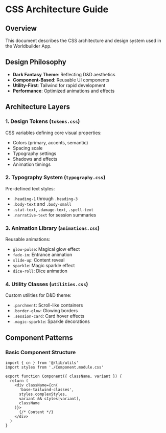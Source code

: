 # CSS Architecture Guide

## Overview
This document describes the CSS architecture and design system used in the Worldbuilder App.

## Design Philosophy
- **Dark Fantasy Theme**: Reflecting D&D aesthetics
- **Component-Based**: Reusable UI components
- **Utility-First**: Tailwind for rapid development
- **Performance**: Optimized animations and effects

## Architecture Layers

### 1. Design Tokens (`tokens.css`)
CSS variables defining core visual properties:
- Colors (primary, accents, semantic)
- Spacing scale
- Typography settings
- Shadows and effects
- Animation timings

### 2. Typography System (`typography.css`)
Pre-defined text styles:
- `.heading-1` through `.heading-3`
- `.body-text` and `.body-small`
- `.stat-text`, `.damage-text`, `.spell-text`
- `.narrative-text` for session summaries

### 3. Animation Library (`animations.css`)
Reusable animations:
- `glow-pulse`: Magical glow effect
- `fade-in`: Entrance animation
- `slide-up`: Content reveal
- `sparkle`: Magic sparkle effect
- `dice-roll`: Dice animation

### 4. Utility Classes (`utilities.css`)
Custom utilities for D&D theme:
- `.parchment`: Scroll-like containers
- `.border-glow`: Glowing borders
- `.session-card`: Card hover effects
- `.magic-sparkle`: Sparkle decorations

## Component Patterns

### Basic Component Structure
```tsx
import { cn } from '@/lib/utils'
import styles from './Component.module.css'

export function Component({ className, variant }) {
  return (
    <div className={cn(
      'base-tailwind-classes',
      styles.complexStyles,
      variant && styles[variant],
      className
    )}>
      {/* Content */}
    </div>
  )
}